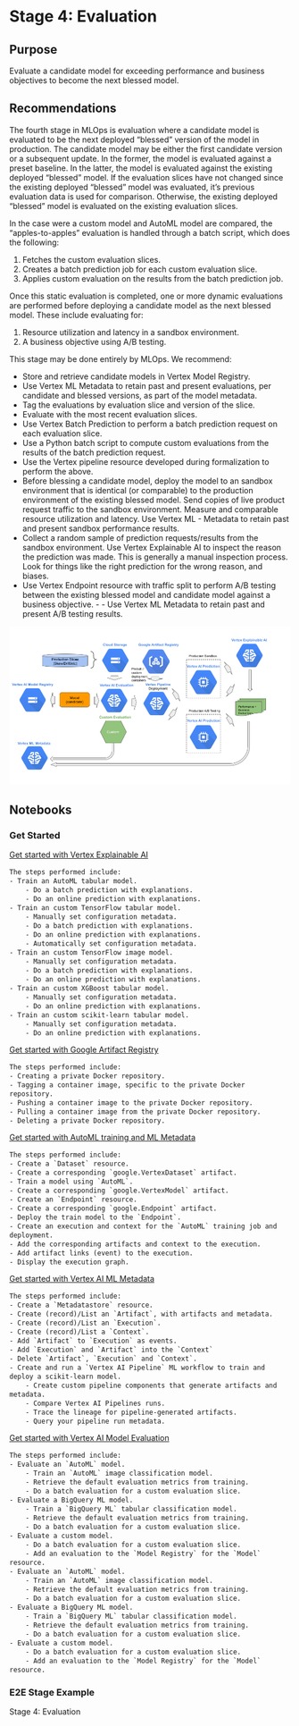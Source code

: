 # Stage 4: Evaluation

## Purpose

Evaluate a candidate model for exceeding performance and business objectives to become the next blessed model.

## Recommendations  

The fourth stage in MLOps is evaluation where a candidate model is evaluated to be the next deployed “blessed” version of the model in production. The candidate model may be either the first candidate version or a subsequent update. In the former, the model is evaluated against a preset baseline. In the latter, the model is evaluated against the existing deployed “blessed” model. If the evaluation slices have not changed since the existing deployed “blessed” model was evaluated, it’s previous evaluation data is used for comparison. Otherwise, the existing deployed “blessed” model is evaluated on the existing evaluation slices.

In the case were a custom model and AutoML model are compared, the “apples-to-apples” evaluation is handled through a batch script, which does the following:

1. Fetches the custom evaluation slices.
2. Creates a batch prediction job for each custom evaluation slice.
3. Applies custom evaluation on the results from the batch prediction job.


Once this static evaluation is completed, one or more dynamic evaluations are performed before deploying a candidate model as the next blessed model. These include evaluating for:

1. Resource utilization and latency in a sandbox environment. 
2. A business objective using A/B testing.

This stage may be done entirely by MLOps. We recommend:

- Store and retrieve candidate models in Vertex Model Registry.
- Use Vertex ML Metadata to retain past and present evaluations, per candidate and blessed versions, as part of the model metadata.
- Tag the evaluations by evaluation slice and version of the slice.
- Evaluate with the most recent evaluation slices.
- Use Vertex Batch Prediction to perform a batch prediction request on each evaluation slice.
- Use a Python batch script to compute custom evaluations from the results of the batch prediction request.
- Use the Vertex pipeline resource developed during formalization to perform the above.
- Before blessing a candidate model, deploy the model to an sandbox environment that is identical (or comparable) to the production environment of the existing blessed model. Send copies of live product request traffic to the sandbox environment. Measure and comparable resource utilization and latency. Use Vertex ML - Metadata to retain past and present sandbox performance results.
- Collect a random sample of prediction requests/results from the sandbox environment. Use Vertex Explainable AI to inspect the reason the prediction was made. This is generally a manual inspection process. Look for things like the right prediction for the wrong reason, and biases.
- Use Vertex Endpoint resource with traffic split to perform A/B testing between the existing blessed model and candidate model against a business objective.  - - Use Vertex ML Metadata to retain past and present A/B testing results.




<img src='stage4v3.png'>

## Notebooks

### Get Started

[Get started with Vertex Explainable AI](get_started_with_vertex_xai.ipynb)

```
The steps performed include:
- Train an AutoML tabular model.
    - Do a batch prediction with explanations.
    - Do an online prediction with explanations.
- Train an custom TensorFlow tabular model.
    - Manually set configuration metadata.
    - Do a batch prediction with explanations.
    - Do an online prediction with explanations.
    - Automatically set configuration metadata.
- Train an custom TensorFlow image model.
    - Manually set configuration metadata.
    - Do a batch prediction with explanations.
    - Do an online prediction with explanations.
- Train an custom XGBoost tabular model.
    - Manually set configuration metadata.
    - Do an online prediction with explanations.
- Train an custom scikit-learn tabular model.
    - Manually set configuration metadata.
    - Do an online prediction with explanations.

```

[Get started with Google Artifact Registry](get_started_with_google_artifact_registry.ipynb)

```
The steps performed include:
- Creating a private Docker repository.
- Tagging a container image, specific to the private Docker repository.
- Pushing a container image to the private Docker repository.
- Pulling a container image from the private Docker repository.
- Deleting a private Docker repository.
```

[Get started with AutoML training and ML Metadata](get_started_with_vertex_ml_metadata_and_automl.ipynb)

```
The steps performed include:
- Create a `Dataset` resource.
- Create a corresponding `google.VertexDataset` artifact.
- Train a model using `AutoML`.
- Create a corresponding `google.VertexModel` artifact.
- Create an `Endpoint` resource.
- Create a corresponding `google.Endpoint` artifact.
- Deploy the train model to the `Endpoint`.
- Create an execution and context for the `AutoML` training job and deployment.
- Add the corresponding artifacts and context to the execution.
- Add artifact links (event) to the execution.
- Display the execution graph.
```

[Get started with Vertex AI ML Metadata](get_started_with_vertex_ml_metadata.ipynb)

```
The steps performed include:
- Create a `Metadatastore` resource.
- Create (record)/List an `Artifact`, with artifacts and metadata.
- Create (record)/List an `Execution`.
- Create (record)/List a `Context`.
- Add `Artifact` to `Execution` as events.
- Add `Execution` and `Artifact` into the `Context`
- Delete `Artifact`, `Execution` and `Context`.
- Create and run a `Vertex AI Pipeline` ML workflow to train and deploy a scikit-learn model.
    - Create custom pipeline components that generate artifacts and metadata.
    - Compare Vertex AI Pipelines runs.
    - Trace the lineage for pipeline-generated artifacts.
    - Query your pipeline run metadata.
```

[Get started with Vertex AI Model Evaluation](get_started_with_model_evaluation.ipynb)

```
The steps performed include:
- Evaluate an `AutoML` model.
    - Train an `AutoML` image classification model.
    - Retrieve the default evaluation metrics from training.
    - Do a batch evaluation for a custom evaluation slice.
- Evaluate a BigQuery ML model.
    - Train a `BigQuery ML` tabular classification model.
    - Retrieve the default evaluation metrics from training.
    - Do a batch evaluation for a custom evaluation slice.
- Evaluate a custom model.
    - Do a batch evaluation for a custom evaluation slice.
    - Add an evaluation to the `Model Registry` for the `Model` resource.
- Evaluate an `AutoML` model.
    - Train an `AutoML` image classification model.
    - Retrieve the default evaluation metrics from training.
    - Do a batch evaluation for a custom evaluation slice.
- Evaluate a BigQuery ML model.
    - Train a `BigQuery ML` tabular classification model.
    - Retrieve the default evaluation metrics from training.
    - Do a batch evaluation for a custom evaluation slice.
- Evaluate a custom model.
    - Do a batch evaluation for a custom evaluation slice.
    - Add an evaluation to the `Model Registry` for the `Model` resource.
```
### E2E Stage Example

Stage 4: Evaluation
